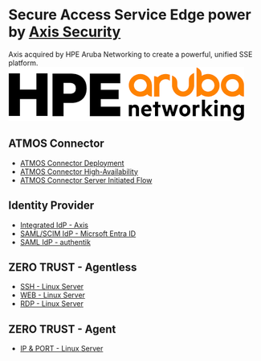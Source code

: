 [Axis Security]: https://www.axissecurity.com/schedule-a-demo/
# Secure Access Service Edge power by [Axis Security]

Axis acquired by HPE Aruba Networking to create a powerful, unified SSE platform.
![HPE-ARUBA-LOGO](./hpe-aruba-logo.png)

## ATMOS Connector
- [ATMOS Connector Deployment](./HPE-Aruba-Networking/atmos-connector/deployment/README.md)
- [ATMOS Connector High-Availability](./HPE-Aruba-Networking/atmos-connector/high-availability/README.md) 
- [ATMOS Connector Server Initiated Flow](./HPE-Aruba-Networking/atmos-connector/server-initiated-flow/README.md)

## Identity Provider
- [Integrated IdP - Axis](./HPE-Aruba-Networking/identity-provider/axis-idp/README.md)
- [SAML/SCIM IdP - Micrsoft Entra ID](./HPE-Aruba-Networking/identity-provider/microsoft-entra-id/README.md)
- [SAML IdP - authentik](./HPE-Aruba-Networking/identity-provider/authentik/README.md)

## ZERO TRUST - Agentless
- [SSH - Linux Server](./HPE-Aruba-Networking/zero-trust/agentless/linux-server-ssh/README.md)
- [WEB - Linux Server](./HPE-Aruba-Networking/zero-trust/agentless/linux-server-web/README.md)
- [RDP - Linux Server](./HPE-Aruba-Networking/zero-trust/agentless/linux-server-rdp/README.md)

## ZERO TRUST - Agent
- [IP & PORT - Linux Server](./HPE-Aruba-Networking/zero-trust/agent/linux-server-ip&port/README.md)